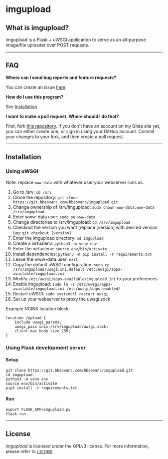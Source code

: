 # imgupload

<!---![CodeFactor Grade](https://img.shields.io/codefactor/grade/github/BBaoVanC/imgupload/master?color=purple)
![GitHub repo size](https://img.shields.io/github/repo-size/bbaovanc/imgupload?color=purple)
![GitHub All Releases](https://img.shields.io/github/downloads/bbaovanc/imgupload/total?color=purple)
![GitHub issues](https://img.shields.io/github/issues/bbaovanc/imgupload?color=purple)
![GitHub closed issues](https://img.shields.io/github/issues-closed/bbaovanc/imgupload?color=purple)
![GitHub](https://img.shields.io/github/license/bbaovanc/imgupload?color=purple)-->

## What is imgupload?

imgupload is a Flask + uWSGI application to serve as an all-purpose image/file uploader over POST requests.

---

## FAQ

**Where can I send bug reports and feature requests?**

You can create an issue [here](https://git.bbaovanc.com/bbaovanc/imgupload/issues).

**How do I use this program?**

See [Installation](#installation)

**I want to make a pull request. Where should I do that?**

First, fork [this repository](https://git.bbaovanc.com/bbaovanc/imgupload). If you don't have an account on my Gitea site yet, you can either create one, or sign in using your GitHub account. Commit your changes to your fork, and then create a pull request.

---

## Installation

### Using uWSGI

Note: replace `www-data` with whatever user your webserver runs as.

1. Go to /srv: `cd /srv`
2. Clone the repository: `git clone https://git.bbaovanc.com/bbaovanc/imgupload.git`
3. Change ownership of /srv/imgupload: `sudo chown www-data:www-data /srv/imgupload`
4. Enter www-data user: `sudo su www-data`
5. Change directories to /srv/imgupload: `cd /srv/imgupload`
6. Checkout the version you want (replace [version] with desired version tag: `git checkout [version]`
7. Enter the imgupload directory: `cd imgupload`
8. Create a virtualenv: `python3 -m venv env`
9. Enter the virtualenv: `source env/bin/activate`
10. Install dependencies: `python3 -m pip install -r requirements.txt`
11. Leave the www-data user: `exit`
12. Copy the default uWSGI configuration: `sudo cp /srv/imgupload/uwsgi.ini.default /etc/uwsgi/apps-available/imgupload.ini`
13. Modify `/etc/uwsgi/apps-available/imgupload.ini` to your preferences
14. Enable imgupload: `sudo ln -s /etc/uwsgi/apps-available/imgupload.ini /etc/uwsgi/apps-enabled/`
15. Restart uWSGI: `sudo systemctl restart uwsgi`
16. Set up your webserver to proxy the uwsgi.sock

Example NGINX location block:

```nginx
location /upload {
    include uwsgi_params;
    uwsgi_pass unix:/srv/imgupload/uwsgi.sock;
    client_max_body_size 25M;
}
```

### Using Flask development server

#### Setup

```shell
git clone https://git.bbaovanc.com/bbaovanc/imgupload.git
cd imgupload
python3 -m venv env
source env/bin/activate
pip3 install -r requirements.txt
```

#### Run

```shell
export FLASK_APP=imgupload.py
flask run
```

---

## License

_imgupload_ is licensed under the GPLv3 license. For more information, please refer to [`LICENSE`](https://git.bbaovanc.com/bbaovanc/imgupload/src/branch/master/LICENSE)
